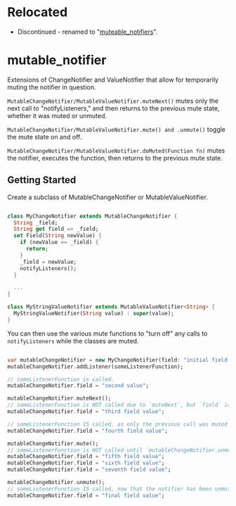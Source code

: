# Relocated

* Discontinued - renamed to "[muteable_notifiers](https://pub.dev/packages/muteable_notifiers)".

# mutable_notifier

Extensions of ChangeNotifier and ValueNotifier that allow for temporarily muting the notifier in question.

`MutableChangeNotifier/MutableValueNotifier.muteNext()` mutes only the next call to "notifyListeners," and then
returns to the previous mute state, whether it was muted or unmuted.

`MutableChangeNotifier/MutableValueNotifier.mute() and .unmute()` toggle the mute state on and off.

`MutableChangeNotifier/MutableValueNotifier.doMuted(Function fn)` mutes the notifier, executes the function, then
returns to the previous mute state.

## Getting Started

Create a subclass of MutableChangeNotifier or MutableValueNotifier.

```dart

class MyChangeNotifier extends MutableChangeNotifier {
  String _field;
  String get field => _field;
  set Field(String newValue) {
    if (newValue == _field) {
      return;
    }
    _field = newValue;
    notifyListeners();
  }

  ...
}

class MyStringValueNotifier extends MutableValueNotifier<String> {
  MyStringValueNotifier(String value) : super(value);
}
```

You can then use the various mute functions to "turn off" any calls to `notifyListeners` while the
classes are muted.

```dart

var mutableChangeNotifier = new MyChangeNotifier(field: "initial field value");
mutableChangeNotifier.addListener(someListenerFunction);

// someListenerFunction is called.
mutableChangeNotifier.field = "second value";

mutableChangeNotifier.muteNext();
// someListenerFunction is NOT called due to `muteNext`, but `field` is still updated.
mutableChangeNotifier.field = "third field value";

// someListenerFunction IS called, as only the previous call was muted by `muteNext`.
mutableChangeNotifier.field = "fourth field value";

mutableChangeNotifier.mute();
// someListenerFunction is NOT called until `mutableChangeNotifier.unmute()` is invoked.
mutableChangeNotifier.field = "fifth field value";
mutableChangeNotifier.field = "sixth field value";
mutableChangeNotifier.field = "seventh field value";

mutableChangeNotifier.unmute();
// someListenerFunction IS called, now that the notifier has been unmuted.
mutableChangeNotifier.field = "final field value";